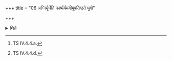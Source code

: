 +++
title = "06 अग्निर्मूर्धेति कार्ष्मर्यमयीमुपतिष्ठते भुवो"

+++

<details><summary>थिते</summary>

6. With agnirmūrdhā...[^1] he stands near the ladle made out of Kārṣmarya wood while praising; with bhuvo yajñasya...[^2] near the ladel made out of the Udumbara wood). Or he does in the reverse manner.  

[^1]: TS IV.4.4.a.  

[^2]: TS IV.4.4.d.  

[^2]: Cf. MS III.2.6; KS XX.5; ŚB VII.4.1.33ff.  
</details>
